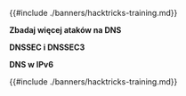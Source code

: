 {{#include ./banners/hacktricks-training.md}}

**Zbadaj więcej ataków na DNS**

**DNSSEC i DNSSEC3**

**DNS w IPv6**

{{#include ./banners/hacktricks-training.md}}
